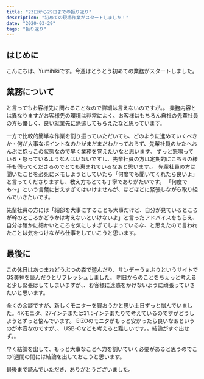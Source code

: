 ```yaml
---
title: "23日から29日までの振り返り"
description: "初めての現場作業がスタートしました！"
date: "2020-03-29"
tags: "振り返り"
---
```


## はじめに

こんにちは、Yumihikiです。今週はとうとう初めての業務がスタートしました。

## 業務について

と言ってもお客様先に関わることなので詳細は言えないのですが。。
業務内容とは異なりますがお客様先の環境は非常によく、お客様はもちろん自社の先輩社員の方も優しく、良い就業先に派遣してもらえたなと思っています。

一方で比較的簡単な作業を割り振っていただいても、どのように進めていくべきか・何が大事なポイントなのかがまだまだわかっておらず、先輩社員のかたへおんぶに抱っこの状態なので早く業務を覚えたいなと思います。
ずっと怒鳴っている・怒っているような人はいないですし、先輩社員の方は定期的にこちらの様子も伺ってくださるのでとても恵まれているなぁと思います。。
先輩社員の方は聞いたことを必死にメモしようとしていたら「何度でも聞いてくれたら良いよ」と言ってくださりますし、教え方もとても丁寧でありがたいです。
「何度でも〜」という言葉に甘えすぎてはいけませんが、ほどほどに緊張しながら取り組んでいきたいです。

先輩社員の方には「細部を大事にすることも大事だけど、自分が見ているところが幹のところかどうかは考えないといけないよ」と言ったアドバイスをもらえ、自分は確かに細かいところを気にしすぎてしまっているな、と思えたので言われたことは気をつけながら仕事をしていこうと思います。

## 最後に

この休日はあつまれどうぶつの森で遊んだり、サンデーうぇぶりというサイトでGS美神を読んだりとリフレッシュしました。
明日からのことをちょっと考えると少し緊張はしてしまいますが、、お客様に迷惑をかけないように頑張っていきたいと思います。

全くの余談ですが、新しくモニターを買おうかと思い土日ずっと悩んでいました。4Kモニタ、27インチまたは31.5インチあたりで考えているのですがどうしようとずっと悩んでいます。
EIZOのモニタがもっと安かったら良いなぁというのが本音なのですが、、 USB-Cなども考えると難しいです。。結論がすぐ出せず。。

早く結論を出して、もっと大事なことへ力を割いていく必要があると思うのでこの1週間の間には結論を出しておこうと思います。

最後まで読んでいただき、ありがとうございました。
